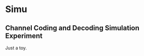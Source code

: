 # Simu
Channel Coding and Decoding Simulation Experiment
-------------------------------------------------

Just a toy.
